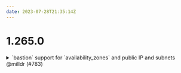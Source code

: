 ```yaml
---
date: 2023-07-28T21:35:14Z
---
```


# 1.265.0

<details>
  <summary>`bastion` support for `availability_zones` and public IP and subnets @milldr (#783)</summary>

### what
- Add support for `availability_zones`
- Fix issue with public IP and subnets
- `tflint` requirements -- removed all unused locals, variables, formatting

### why
- All instance types are not available in all AZs in a region
- Bug fix

### references
- [Internal Slack reference](https://cloudposse.slack.com/archives/C048LCN8LKT/p1689085395494969)


</details>
